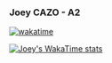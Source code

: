 ### Joey CAZO - A2

[![wakatime](https://wakatime.com/badge/user/018ee61e-a067-4bc0-9ed3-24a4d7f629a0.svg)](https://wakatime.com/@018ee61e-a067-4bc0-9ed3-24a4d7f629a0)

[![Joey's WakaTime stats](https://github-readme-stats.vercel.app/api/wakatime?username=joeyczo)](https://github.com/anuraghazra/github-readme-stats)

<!--
**joeyczo/joeyczo** is a ✨ _special_ ✨ repository because its `README.md` (this file) appears on your GitHub profile.

Here are some ideas to get you started:

- 🔭 I’m currently working on ...
- 🌱 I’m currently learning ...
- 👯 I’m looking to collaborate on ...
- 🤔 I’m looking for help with ...
- 💬 Ask me about ...
- 📫 How to reach me: ...
- 😄 Pronouns: ...
- ⚡ Fun fact: ...
-->
